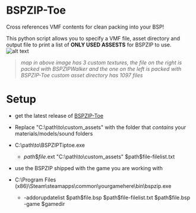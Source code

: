 # BSPZIP-Toe
Cross references VMF contents for clean packing into your BSP!

This python script allows you to specify a VMF file, asset directory and output file to print a list of **ONLY USED ASSESTS** for BSPZIP to use.
![alt text](https://i.imgur.com/ru3CMrD.png)
> *map in above image has 3 custom textures, the file on the right is packed with BSPZIPWalker and the one on the left is packed with BSPZIP-Toe custom asset directory has 1097 files*

# Setup
- get the latest release of [BSPZIP-Toe](https://github.com/Meowspambot/BSPZIP-Toe/releases)

- Replace "C:\path\to\custom_assets" with the folder that *contains* your materials/models/sound folders
- C:\path\to\BSPZIPTiptoe.exe
  - $path\$file.$ext "C:\path\to\custom_assets" $path\$file-filelist.txt
  
- use the BSPZIP shipped with the game you are working with

- C:\Program Files (x86)\Steam\steamapps\common\yourgamehere\bin\bspzip.exe
  - -addorupdatelist $path\$file.bsp $path\$file-filelist.txt $path\$file.bsp -game $gamedir
